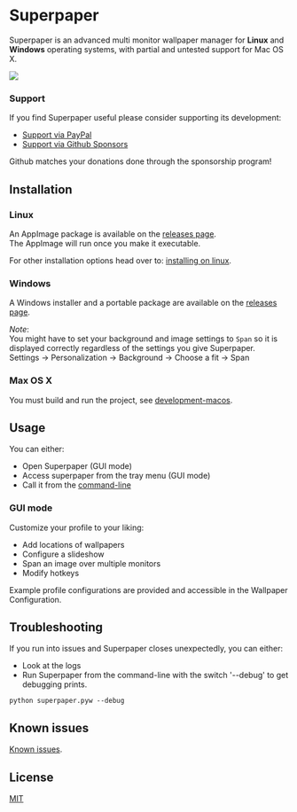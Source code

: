 # Superpaper

Superpaper is an advanced multi monitor wallpaper manager for **Linux** and **Windows** operating systems, with partial and untested support for Mac OS X.

![](https://raw.githubusercontent.com/hhannine/Superpaper/branch-resources/gui-screenshot.png)

### Support

If you find Superpaper useful please consider supporting its development:

- [Support via PayPal](https://www.paypal.me/superpaper/5)
- [Support via Github Sponsors](https://github.com/sponsors/hhannine)

Github matches your donations done through the sponsorship program!

## Installation

### Linux

An AppImage package is available on the [releases page](https://github.com/hhannine/superpaper/releases).  
The AppImage will run once you make it executable.

For other installation options head over to: [installing on linux](./docs/linux-install.md).

### Windows

A Windows installer and a portable package are available on the [releases page](https://github.com/hhannine/superpaper/releases).

_Note_:  
You might have to set your background and image settings to `Span` so it is displayed correctly regardless of the settings you give Superpaper.  
Settings -> Personalization -> Background -> Choose a fit -> Span

### Max OS X

You must build and run the project, see [development-macos](./docs/development-macOS.md).

## Usage

You can either:

- Open Superpaper (GUI mode)
- Access superpaper from the tray menu (GUI mode)
- Call it from the [command-line](./docs/cli-usage.md)

### GUI mode

Customize your profile to your liking:

- Add locations of wallpapers
- Configure a slideshow
- Span an image over multiple monitors
- Modify hotkeys

Example profile configurations are provided and accessible in the Wallpaper Configuration.

## Troubleshooting

If you run into issues and Superpaper closes unexpectedly, you can either:

- Look at the logs
- Run Superpaper from the command-line with the switch '--debug' to get debugging prints.

```
python superpaper.pyw --debug
```

## Known issues

[Known issues](./docs/known-issues.md).

## License

[MIT](./LICENSE)
